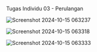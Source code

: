 Tugas Individu 03 - Perulangan

![Screenshot 2024-10-15 063237](https://github.com/user-attachments/assets/5897ce8e-bff3-4615-a48a-1bb11cfa8171)

![Screenshot 2024-10-15 063318](https://github.com/user-attachments/assets/bcc71ce3-a1ed-43e2-8b09-8e549abef067)

![Screenshot 2024-10-15 063333](https://github.com/user-attachments/assets/fcd24159-4228-4223-a744-9f66983c21f5)
